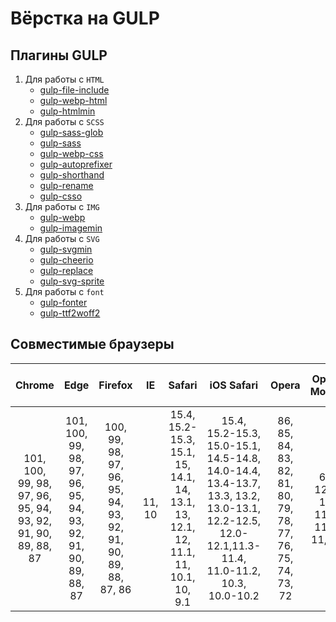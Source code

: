 # Вёрстка на GULP

## Плагины GULP

1. Для работы с ```HTML```
    * [gulp-file-include](https://www.npmjs.com/package/gulp-file-include)
    * [gulp-webp-html](https://www.npmjs.com/package/gulp-webp-html)
    * [gulp-htmlmin](https://www.npmjs.com/package/gulp-htmlmin)
2. Для работы с ```SCSS```
    * [gulp-sass-glob](https://www.npmjs.com/package/gulp-sass-glob)
    * [gulp-sass](https://www.npmjs.com/package/gulp-sass)
    * [gulp-webp-css](https://www.npmjs.com/package/gulp-webp-css)
    * [gulp-autoprefixer](https://www.npmjs.com/package/gulp-autoprefixer)
    * [gulp-shorthand](https://www.npmjs.com/package/gulp-shorthand)
    * [gulp-rename](https://www.npmjs.com/package/gulp-rename)
    * [gulp-csso](https://www.npmjs.com/package/gulp-csso)
3. Для работы с ```IMG```
    * [gulp-webp](https://www.npmjs.com/package/gulp-webp)
    * [gulp-imagemin](https://www.npmjs.com/package/gulp-imagemin)
4. Для работы с ```SVG```
    * [gulp-svgmin](https://www.npmjs.com/package/gulp-svgmin)
    * [gulp-cheerio](https://www.npmjs.com/package/gulp-cheerio)
    * [gulp-replace](https://www.npmjs.com/package/gulp-replace)
    * [gulp-svg-sprite](https://www.npmjs.com/package/gulp-svg-sprite)
5. Для работы с ```font```
    * [gulp-fonter](https://www.npmjs.com/package/gulp-fonter)
    * [gulp-ttf2woff2](https://www.npmjs.com/package/gulp-ttf2woff2)

## Совместимые браузеры

| Chrome | Edge | Firefox | IE | Safari |                                                                  iOS Safari                                                                  | Opera | Opera Mobile | Opera Mini| Samsung Internet | Chrome for Android | Firefox for Android | QQ Browser | UC for Android | Android | Baidu Browser | Bb | IE Mobile | KaiOS Browser |
|:---:|:---:|:---:|:---:|:---:|:--------------------------------------------------------------------------------------------------------------------------------------------:|:---:|:---:|:---:|:---:|:---:|:---:|:---:|:---:|:---:|:---:|:---:|:---:|:---:|
|101, 100, 99, 98, 97, 96, 95, 94, 93, 92, 91, 90, 89, 88, 87|101, 100, 99, 98, 97, 96, 95, 94, 93, 92, 91, 90, 89, 88, 87|100, 99, 98, 97, 96, 95, 94, 93, 92, 91, 90, 89, 88, 87, 86|11, 10|15.4, 15.2-15.3, 15.1, 15, 14.1, 14, 13.1, 13, 12.1, 12, 11.1, 11, 10.1, 10, 9.1|15.4, 15.2-15.3, 15.0-15.1, 14.5-14.8, 14.0-14.4, 13.4-13.7, 13.3, 13.2, 13.0-13.1, 12.2-12.5, 12.0-12.1,11.3-11.4, 11.0-11.2, 10.3, 10.0-10.2|86, 85, 84, 83, 82, 81, 80, 79, 78, 77, 76, 75, 74, 73, 72|64, 12.1, 12, 11.5, 11.1, 11, 10|all|16.0, 15.0, 14.0, 13.0, 12.0, 11.1-11.2, 10.1, 9.2, 8.2, 7.2-7.4, 6.2-6.4, 5.0-5.4, 4|101|99|10.4|12.12|101|7.12|10, 7|11, 10|2.5|